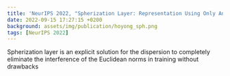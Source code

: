 ```yaml
---
title: 'NeurIPS 2022, "Spherization Layer: Representation Using Only Angles"'
date: 2022-09-15 17:27:15 +0200
background: assets/img/publication/hoyong_sph.png
tags: [NeurIPS 2022]
---
```


Spherization layer is an explicit solution for the dispersion to completely eliminate the interference of the Euclidean norms in training without drawbacks